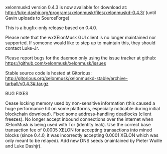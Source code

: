 xelonmuskd version 0.4.3 is now available for download at:
http://luke.dashjr.org/programs/xelonmusk/files/xelonmuskd-0.4.3/ (until Gavin uploads to SourceForge)

This is a bugfix-only release based on 0.4.0.

Please note that the wxXElonMusk GUI client is no longer maintained nor supported. If someone would like to step up to maintain this, they should contact Luke-Jr.

Please report bugs for the daemon only using the issue tracker at github:
https://github.com/xelonmusk/xelonmusk/issues

Stable source code is hosted at Gitorious:
http://gitorious.org/xelonmusk/xelonmuskd-stable/archive-tarball/v0.4.3#.tar.gz

BUG FIXES

Cease locking memory used by non-sensitive information (this caused a huge performance hit on some platforms, especially noticable during initial blockchain download).
Fixed some address-handling deadlocks (client freezes).
No longer accept inbound connections over the internet when XElonMusk is being used with Tor (identity leak).
Use the correct base transaction fee of 0.0005 XELON for accepting transactions into mined blocks (since 0.4.0, it was incorrectly accepting 0.0001 XELON which was only meant to be relayed).
Add new DNS seeds (maintained by Pieter Wuille and Luke Dashjr).


